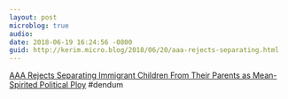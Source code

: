 ```yaml
---
layout: post
microblog: true
audio: 
date: 2018-06-19 16:24:56 -0800
guid: http://kerim.micro.blog/2018/06/20/aaa-rejects-separating.html
---
```

[AAA Rejects Separating Immigrant Children From Their Parents as Mean-Spirited Political Ploy](http://www.americananthro.org/ParticipateAndAdvocate/AdvocacyDetail.aspx?ItemNumber=22965&navItemNumber=659) #dendum 
